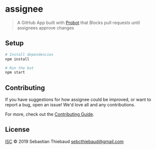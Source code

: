 # assignee

> A GitHub App built with [Probot](https://github.com/probot/probot) that Blocks pull requests until assignees approve changes

## Setup

```sh
# Install dependencies
npm install

# Run the bot
npm start
```

## Contributing

If you have suggestions for how assignee could be improved, or want to report a bug, open an issue! We'd love all and any contributions.

For more, check out the [Contributing Guide](CONTRIBUTING.md).

## License

[ISC](LICENSE) © 2019 Sebastian Thiebaud <sebcthiebaud@gmail.com>
